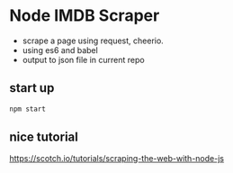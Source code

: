# Node IMDB Scraper

- scrape a page using request, cheerio.
- using es6 and babel
- output to json file in current repo

## start up 

```javascript	
npm start
```

## nice tutorial
https://scotch.io/tutorials/scraping-the-web-with-node-js
